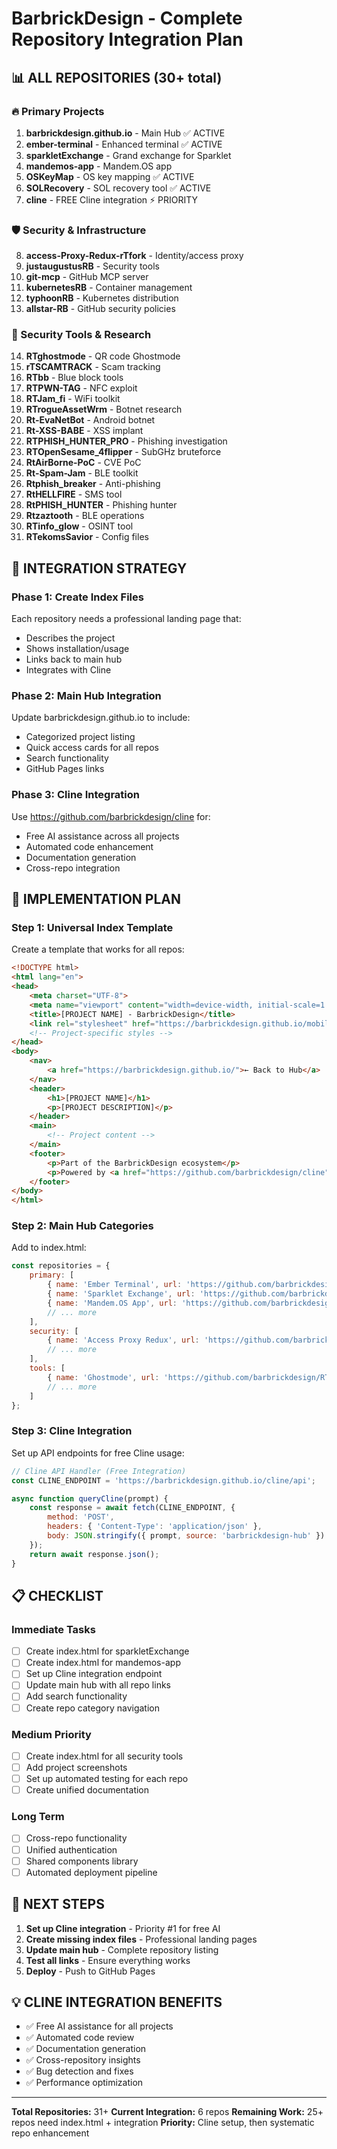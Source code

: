 # BarbrickDesign - Complete Repository Integration Plan

## 📊 ALL REPOSITORIES (30+ total)

### 🔥 Primary Projects
1. **barbrickdesign.github.io** - Main Hub ✅ ACTIVE
2. **ember-terminal** - Enhanced terminal ✅ ACTIVE
3. **sparkletExchange** - Grand exchange for Sparklet
4. **mandemos-app** - Mandem.OS app
5. **OSKeyMap** - OS key mapping ✅ ACTIVE
6. **SOLRecovery** - SOL recovery tool ✅ ACTIVE
7. **cline** - FREE Cline integration ⚡ PRIORITY

### 🛡️ Security & Infrastructure
8. **access-Proxy-Redux-rTfork** - Identity/access proxy
9. **justaugustusRB** - Security tools
10. **git-mcp** - GitHub MCP server
11. **kubernetesRB** - Container management
12. **typhoonRB** - Kubernetes distribution
13. **allstar-RB** - GitHub security policies

### 🔐 Security Tools & Research
14. **RTghostmode** - QR code Ghostmode
15. **rTSCAMTRACK** - Scam tracking
16. **RTbb** - Blue block tools
17. **RTPWN-TAG** - NFC exploit
18. **RTJam_fi** - WiFi toolkit
19. **RTrogueAssetWrm** - Botnet research
20. **Rt-EvaNetBot** - Android botnet
21. **Rt-XSS-BABE** - XSS implant
22. **RTPHISH_HUNTER_PRO** - Phishing investigation
23. **RTOpenSesame_4flipper** - SubGHz bruteforce
24. **RtAirBorne-PoC** - CVE PoC
25. **Rt-Spam-Jam** - BLE toolkit
26. **Rtphish_breaker** - Anti-phishing
27. **RtHELLFIRE** - SMS tool
28. **RtPHISH_HUNTER** - Phishing hunter
29. **Rtzaztooth** - BLE operations
30. **RTinfo_glow** - OSINT tool
31. **RTekomsSavior** - Config files

## 🎯 INTEGRATION STRATEGY

### Phase 1: Create Index Files
Each repository needs a professional landing page that:
- Describes the project
- Shows installation/usage
- Links back to main hub
- Integrates with Cline

### Phase 2: Main Hub Integration
Update barbrickdesign.github.io to include:
- Categorized project listing
- Quick access cards for all repos
- Search functionality
- GitHub Pages links

### Phase 3: Cline Integration
Use https://github.com/barbrickdesign/cline for:
- Free AI assistance across all projects
- Automated code enhancement
- Documentation generation
- Cross-repo integration

## 🔧 IMPLEMENTATION PLAN

### Step 1: Universal Index Template
Create a template that works for all repos:
```html
<!DOCTYPE html>
<html lang="en">
<head>
    <meta charset="UTF-8">
    <meta name="viewport" content="width=device-width, initial-scale=1.0">
    <title>[PROJECT NAME] - BarbrickDesign</title>
    <link rel="stylesheet" href="https://barbrickdesign.github.io/mobile-responsive.css">
    <!-- Project-specific styles -->
</head>
<body>
    <nav>
        <a href="https://barbrickdesign.github.io/">← Back to Hub</a>
    </nav>
    <header>
        <h1>[PROJECT NAME]</h1>
        <p>[PROJECT DESCRIPTION]</p>
    </header>
    <main>
        <!-- Project content -->
    </main>
    <footer>
        <p>Part of the BarbrickDesign ecosystem</p>
        <p>Powered by <a href="https://github.com/barbrickdesign/cline">Cline</a></p>
    </footer>
</body>
</html>
```

### Step 2: Main Hub Categories
Add to index.html:
```javascript
const repositories = {
    primary: [
        { name: 'Ember Terminal', url: 'https://github.com/barbrickdesign/ember-terminal', pages: 'ember-terminal/' },
        { name: 'Sparklet Exchange', url: 'https://github.com/barbrickdesign/sparkletExchange', pages: null },
        { name: 'Mandem.OS App', url: 'https://github.com/barbrickdesign/mandemos-app', pages: null },
        // ... more
    ],
    security: [
        { name: 'Access Proxy Redux', url: 'https://github.com/barbrickdesign/access-Proxy-Redux-rTfork', pages: null },
        // ... more
    ],
    tools: [
        { name: 'Ghostmode', url: 'https://github.com/barbrickdesign/RTghostmode', pages: null },
        // ... more
    ]
};
```

### Step 3: Cline Integration
Set up API endpoints for free Cline usage:
```javascript
// Cline API Handler (Free Integration)
const CLINE_ENDPOINT = 'https://barbrickdesign.github.io/cline/api';

async function queryCline(prompt) {
    const response = await fetch(CLINE_ENDPOINT, {
        method: 'POST',
        headers: { 'Content-Type': 'application/json' },
        body: JSON.stringify({ prompt, source: 'barbrickdesign-hub' })
    });
    return await response.json();
}
```

## 📋 CHECKLIST

### Immediate Tasks
- [ ] Create index.html for sparkletExchange
- [ ] Create index.html for mandemos-app  
- [ ] Set up Cline integration endpoint
- [ ] Update main hub with all repo links
- [ ] Add search functionality
- [ ] Create repo category navigation

### Medium Priority
- [ ] Create index.html for all security tools
- [ ] Add project screenshots
- [ ] Set up automated testing for each repo
- [ ] Create unified documentation

### Long Term
- [ ] Cross-repo functionality
- [ ] Unified authentication
- [ ] Shared components library
- [ ] Automated deployment pipeline

## 🚀 NEXT STEPS

1. **Set up Cline integration** - Priority #1 for free AI
2. **Create missing index files** - Professional landing pages
3. **Update main hub** - Complete repository listing
4. **Test all links** - Ensure everything works
5. **Deploy** - Push to GitHub Pages

## 💡 CLINE INTEGRATION BENEFITS

- ✅ Free AI assistance for all projects
- ✅ Automated code review
- ✅ Documentation generation
- ✅ Cross-repository insights
- ✅ Bug detection and fixes
- ✅ Performance optimization

---

**Total Repositories:** 31+
**Current Integration:** 6 repos
**Remaining Work:** 25+ repos need index.html + integration
**Priority:** Cline setup, then systematic repo enhancement
